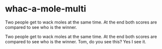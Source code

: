 # whac-a-mole-multi
Two people get to wack moles at the same time. At the end both scores are compared to see who is the winner. 

Two people get to wack moles at the same time. At the end both scores are compared to see who is the winner.
Tom, do you see this?  Yes I see it. 
